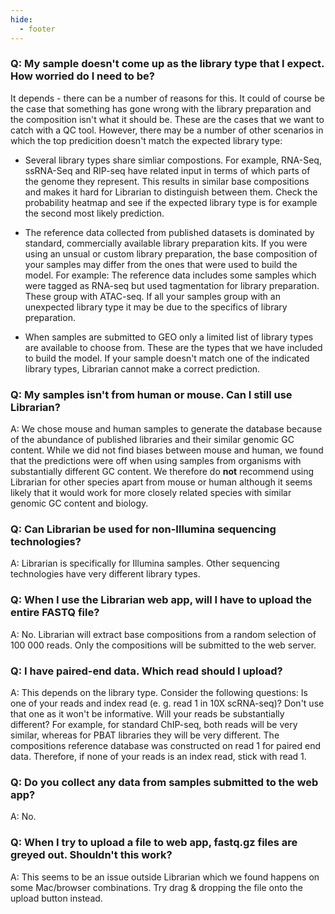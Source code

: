 ```yaml
---
hide:
  - footer
---
```



### Q: My sample doesn't come up as the library type that I expect. How worried do I need to be?

It depends - there can be a number of reasons for this. It could of course be the case that something has gone wrong with the library preparation and the composition isn't what it should be. These are the cases that we want to catch with a QC tool. However, there may be a number of other scenarios in which the top predicition doesn't match the expected library type: 

- Several library types share simliar compostions. For example, RNA-Seq, ssRNA-Seq and RIP-seq have related input in terms of which parts of the genome they represent. This results in similar base compositions and makes it hard for Librarian to distinguish between them. Check the probability heatmap and see if the expected library type is for example the second most likely prediction.

- The reference data collected from published datasets is dominated by standard, commercially available library preparation kits. If you were using an unsual or custom library preparation, the base composition of your samples may differ from the ones that were used to build the model. For example: The reference data includes some samples which were tagged as RNA-seq but used tagmentation for library preparation. These group with ATAC-seq. If all your samples group with an unexpected library type it may be due to the specifics of library preparation.

- When samples are submitted to GEO only a limited list of library types are available to choose from. These are the types that we have included to build the model. If your sample doesn't match one of the indicated library types, Librarian cannot make a correct prediction.



### Q: My samples isn't from human or mouse. Can I still use Librarian?

A: We chose mouse and human samples to generate the database because of the abundance of published libraries and their similar genomic GC content. While we did not find biases between mouse and human, we found that the predictions were off when using samples from organisms with substantially different GC content. We therefore do **not** recommend using Librarian for other species apart from mouse or human although it seems likely that it would work for more closely related species with similar genomic GC content and biology.



### Q: Can Librarian be used for non-Illumina sequencing technologies?

A: Librarian is specifically for Illumina samples. Other sequencing technologies have very different library types.



### Q: When I use the Librarian web app, will I have to upload the entire FASTQ file?

A: No. Librarian will extract base compositions from a random selection of 100 000 reads. Only the compositions will be submitted to the web server.


### Q: I have paired-end data. Which read should I upload?

A: This depends on the library type. Consider the following questions: Is one of your reads and index read (e. g. read 1 in 10X scRNA-seq)? Don't use that one as it won't be informative. Will your reads be substantially different? For example, for standard ChIP-seq, both reads will be very similar, whereas for PBAT libraries they will be very different. The compositions reference database was constructed on read 1 for paired end data. Therefore, if none of your reads is an index read, stick with read 1. 


### Q: Do you collect any data from samples submitted to the web app?

A: No.


### Q: When I try to upload a file to web app, fastq.gz files are greyed out. Shouldn't this work?

A: This seems to be an issue outside Librarian which we found happens on some Mac/browser combinations. Try drag & dropping the file onto the upload button instead.






